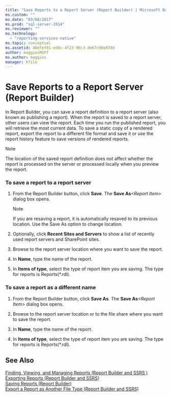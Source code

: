 ```yaml
---
title: "Save Reports to a Report Server (Report Builder) | Microsoft Docs"
ms.custom: ""
ms.date: "03/08/2017"
ms.prod: "sql-server-2014"
ms.reviewer: ""
ms.technology: 
  - "reporting-services-native"
ms.topic: conceptual
ms.assetid: 48dfef01-ed8c-4f23-90c3-de67c90a97dd
author: maggiesMSFT
ms.author: maggies
manager: kfile
---
```

# Save Reports to a Report Server (Report Builder)
  In Report Builder, you can save a report definition to a report server (also known as publishing a report). When the report is saved to a report server, other users can view the report. Each time you run the published report, you will retrieve the most current data. To save a static copy of a rendered report, export the report to a different file format and save it or use the report history feature to save versions of rendered reports.  
  
> [!NOTE]  
>  The location of the saved report definition does not affect whether the report is processed on the server or processed locally when you preview the report.  
  
### To save a report to a report server  
  
1.  From the Report Builder button, click **Save**. The **Save As**_\<Report Item\>_ dialog box opens.  
  
    > [!NOTE]  
    >  If you are resaving a report, it is automatically resaved to its previous location. Use the Save As option to change location.  
  
2.  Optionally, click **Recent Sites and Servers** to show a list of recently used report servers and SharePoint sites.  
  
3.  Browse to the report server location where you want to save the report.  
  
4.  In **Name**, type the name of the report.  
  
5.  In **Items of type**, select the type of report item you are saving. The type for reports is Reports(*.rdl).  
  
### To save a report as a different name  
  
1.  From the Report Builder button, click **Save As**. The **Save As**_\<Report Item\>_ dialog box opens.  
  
2.  Browse to the report server location or to the file share where you want to save the report.  
  
3.  In **Name**, type the name of the report.  
  
4.  In **Items of type**, select the type of report item you are saving. The type for reports is Reports(*.rdl).  
  
## See Also  
 [Finding, Viewing, and Managing Reports &#40;Report Builder and SSRS &#41;](finding-viewing-and-managing-reports-report-builder-and-ssrs.md)   
 [Exporting Reports &#40;Report Builder and SSRS&#41;](export-reports-report-builder-and-ssrs.md)   
 [Saving Reports &#40;Report Builder&#41;](saving-reports-report-builder.md)   
 [Export a Report as Another File Type &#40;Report Builder and SSRS&#41;](../export-a-report-as-another-file-type-report-builder-and-ssrs.md)  
  
  
